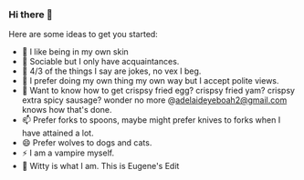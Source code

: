 ### Hi there 👋

Here are some ideas to get you started:

- 🔭 I like being in my own skin
- 🌱 Sociable but I only have acquaintances.
- 👯 4/3 of the things I say are jokes, no vex I beg.
- 🤔 I prefer doing my own thing my own way but I accept polite views.
- 💬 Want to know how to get crispsy fried egg? crispsy fried yam? crispsy extra spicy sausage? wonder no more @adelaideyeboah2@gmail.com knows how that's done.
- 📫 Prefer forks to spoons, maybe might prefer knives to forks when I have attained a lot.
- 😄 Prefer wolves to dogs and cats.
- ⚡ I am a vampire myself.
- 🌱 Witty is what I am.
This is Eugene's Edit
